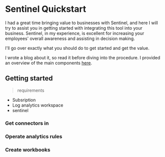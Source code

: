 #  Sentinel Quickstart
I had a great time bringing value to businesses with Sentinel, and here I will try to assist you in getting started with integrating this tool into your business. Sentinel, in my experience, is excellent for increasing your employees' overall awareness and assisting in decision making.

I'll go over exactly what you should do to get started and get the value.

I wrote a blog about it, so read it before diving into the procedure. I provided an overview of the main components [here](https://github.com/Y4HYA4/Cloud_Blogs/blob/main/cl6capiny00cmfvnv9wwv9q1y.md).



## Getting started

> requirements

- Subsription
- Log analytics workspace
- sentinel


### Get connectors in


### Operate analytics rules


### Create workbooks
